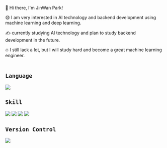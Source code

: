 👋 Hi there, I'm JinWan Park!

😄 I am very interested in AI technology and backend development using machine learning and deep learning.

✍ currently studying AI technology and plan to study backend development in the future.

🔥 I still lack a lot, but I will study hard and become a great machine learning engineer.</br></br>
## `Language`
<img src="https://img.shields.io/badge/Python-3766AB?style=flat-square&logo=Python&logoColor=white"/></a>

## `Skill`
<img src="https://img.shields.io/badge/NumPy-013243?style=flat-square&logo=NumPy&logoColor=white"/></a> <img src="https://img.shields.io/badge/Pandas-150458?style=flat-square&logo=pandas&logoColor=white"/></a> <img src="https://img.shields.io/badge/Scikit Learn-F7931E?style=flat-square&logo=scikit-learn&logoColor=white"/></a> <img src="https://img.shields.io/badge/TensorFlow-FF6F00?style=flat-square&logo=TensorFlow&logoColor=white"/></a>

## `Version Control`
<img src="https://img.shields.io/badge/GitHub-181717?style=flat-square&logo=GitHub&logoColor=white"/></a>
